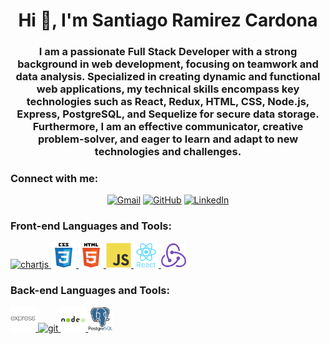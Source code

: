 <h1 align="center">Hi 👋, I'm Santiago Ramirez Cardona</h1>
<h3 align="center">I am a passionate Full Stack Developer with a strong background in web development, focusing on teamwork and data analysis. Specialized in creating dynamic and functional web applications, my technical skills encompass key technologies such as React, Redux, HTML, CSS, Node.js, Express, PostgreSQL, and Sequelize for secure data storage. Furthermore, I am an effective communicator, creative problem-solver, and eager to learn and adapt to new technologies and challenges.</h3>

<h3 align="left">Connect with me:</h3>
<p align="center">
	<a href="mailto:santiagoramirescardona@gmail.com"><img src="https://img.icons8.com/bubbles/50/000000/gmail.png" alt="Gmail"/></a>
	<a href="https://github.com/SantiagoRC31"><img src="https://img.icons8.com/bubbles/50/000000/github.png" alt="GitHub"/></a>
	<a href="https://www.linkedin.com/in/santiago-ramirez-49b3b7271/"><img src="https://img.icons8.com/bubbles/50/000000/linkedin.png" alt="LinkedIn"/></a>
</a>
	
</p>

<h3 align="left">Front-end Languages and Tools:</h3>
<p align="left"> 
  <a href="https://www.chartjs.org" target="_blank" rel="noreferrer"> <img src="https://www.chartjs.org/media/logo-title.svg" alt="chartjs" width="40" height="40"/> </a> 
  <a href="https://www.w3schools.com/css/" target="_blank" rel="noreferrer"> <img src="https://raw.githubusercontent.com/devicons/devicon/master/icons/css3/css3-original-wordmark.svg" alt="css3" width="40" height="40"/> </a> 
  <a href="https://www.w3.org/html/" target="_blank" rel="noreferrer"> <img src="https://raw.githubusercontent.com/devicons/devicon/master/icons/html5/html5-original-wordmark.svg" alt="html5" width="40" height="40"/> </a> 
  <a href="https://developer.mozilla.org/en-US/docs/Web/JavaScript" target="_blank" rel="noreferrer"> <img src="https://raw.githubusercontent.com/devicons/devicon/master/icons/javascript/javascript-original.svg" alt="javascript" width="40" height="40"/> </a> 
  <a href="https://reactjs.org/" target="_blank" rel="noreferrer"> <img src="https://raw.githubusercontent.com/devicons/devicon/master/icons/react/react-original-wordmark.svg" alt="react" width="40" height="40"/> </a> 
  <a href="https://redux.js.org" target="_blank" rel="noreferrer"> <img src="https://raw.githubusercontent.com/devicons/devicon/master/icons/redux/redux-original.svg" alt="redux" width="40" height="40"/> </a> 
</p>

<h3 align="left">Back-end Languages and Tools:</h3>
<p align="left"> 
  <a href="https://expressjs.com" target="_blank" rel="noreferrer"> <img src="https://raw.githubusercontent.com/devicons/devicon/master/icons/express/express-original-wordmark.svg" alt="express" width="40" height="40"/> </a> 
  <a href="https://git-scm.com/" target="_blank" rel="noreferrer"> <img src="https://www.vectorlogo.zone/logos/git-scm/git-scm-icon.svg" alt="git" width="40" height="40"/> </a> 
  <a href="https://nodejs.org" target="_blank" rel="noreferrer"> <img src="https://raw.githubusercontent.com/devicons/devicon/master/icons/nodejs/nodejs-original-wordmark.svg" alt="nodejs" width="40" height="40"/> </a> 
  <a href="https://www.postgresql.org" target="_blank" rel="noreferrer"> <img src="https://raw.githubusercontent.com/devicons/devicon/master/icons/postgresql/postgresql-original-wordmark.svg" alt="postgresql" width="40" height="40"/> </a> 
</p>
